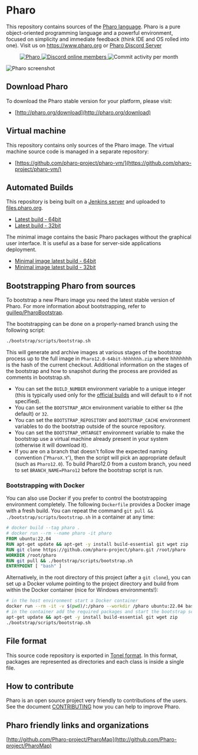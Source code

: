 # Pharo

This repository contains sources of the [Pharo language](http://pharo.org/). Pharo is a pure object-oriented programming language and a powerful environment, focused on simplicity and immediate feedback (think IDE and OS rolled into one). Visit us on https://www.pharo.org or [Pharo Discord Server](https://discord.gg/QewZMZa)

<p align="center">
  <a href="https://www.pharo.org">
    <img alt="Pharo" src="https://img.shields.io/static/v1?style=for-the-badge&message=Pharo&color=3297d4&logo=Harbor&logoColor=FFFFFF&label=" />
  </a>
  <a href="https://discord.gg/QewZMZa">  
    <img alt="Discord online members" src="https://img.shields.io/discord/223421264751099906?color=5865F2&label=Discord&style=for-the-badge" />
  </a>
  <img alt="Commit activity per month" src="https://img.shields.io/github/commit-activity/m/pharo-project/pharo?style=for-the-badge" />
</p>

![Pharo screenshot](https://pbs.twimg.com/media/DBpdIGrXkAA8SJ1.jpg)

## Download Pharo

To download the Pharo stable version for your platform, please visit:

- [http://pharo.org/download](http://pharo.org/download)

## Virtual machine

This repository contains only sources of the Pharo image. The virtual machine source code is managed in a separate repository:

- [https://github.com/pharo-project/pharo-vm/](https://github.com/pharo-project/pharo-vm/)

## Automated Builds

This repository is being built on a [Jenkins server](https://ci.inria.fr/pharo-ci-jenkins2) and uploaded to [files.pharo.org](https://files.pharo.org).

- [Latest build - 64bit](http://files.pharo.org/image/120/latest-64.zip)
- [Latest build - 32bit](http://files.pharo.org/image/120/latest.zip)

The minimal image contains the basic Pharo packages without the graphical user interface. It is useful as a base for server-side applications deployment.

- [Minimal image latest build - 64bit](http://files.pharo.org/image/120/latest-minimal-64.zip)
- [Minimal image latest build - 32bit](http://files.pharo.org/image/120/latest-minimal-32.zip)


## Bootstrapping Pharo from sources

To bootstrap a new Pharo image you need the latest stable version of Pharo. For more information about bootstrapping, refer to [guillep/PharoBootstrap](https://github.com/guillep/PharoBootstrap).

The bootstrapping can be done on a properly-named branch using the following script:

```bash
./bootstrap/scripts/bootstrap.sh
```

This will generate and archive images at various stages of the bootstrap process up to the full image in `Pharo12.0-64bit-hhhhhhh.zip` where hhhhhhh is the hash of the current checkout. Additional information on the stages of the bootstrap and how to snapshot during the process are provided as comments in bootstrap.sh.

* You can set the `BUILD_NUMBER` environment variable to a unique integer (this is typically used only for the [official builds](https://files.pharo.org/image/120/) and will default to `0` if not specified).
* You can set the `BOOTSTRAP_ARCH` environment variable to either `64` (the default) or `32`.
* You can set the `BOOTSTRAP_REPOSITORY` and `BOOTSTRAP_CACHE` environment variables to do the bootstrap outside of the source repository.
* You can set the `BOOTSTRAP_VMTARGET` environment variable to make the bootstrap use a virtual machine already present in your system (otherwise it will download it).
* If you are on a branch that doesn't follow the expected naming convention ('`PharoX.Y`'), then the script will pick an appropriate default (such as `Pharo12.0`). To build Pharo12.0 from a custom branch, you need to set `BRANCH_NAME=Pharo12` before the bootstrap script is run.

### Bootstrapping with Docker

You can also use Docker if you prefer to control the bootstrapping environment completely. The following `Dockerfile` provides a Docker image with a fresh build. You can repeat the command `git pull && ./bootstrap/scripts/bootstrap.sh` in a container at any time:

```Dockerfile
# docker build --tag pharo .
# docker run --rm --name pharo -it pharo
FROM ubuntu:22.04
RUN apt-get update && apt-get -y install build-essential git wget zip
RUN git clone https://github.com/pharo-project/pharo.git /root/pharo
WORKDIR /root/pharo
RUN git pull && ./bootstrap/scripts/bootstrap.sh
ENTRYPOINT [ "bash" ]
```

Alternatively, in the root directory of this project (after a `git clone`), you can set up a Docker volume pointing to the project directory and build from within the Docker container (nice for Windows environments!):

```bash
# in the host environment start a Docker container
docker run --rm -it -v $(pwd)/:/pharo --workdir /pharo ubuntu:22.04 bash
# in the container add the required packages and start the bootstrap script
apt-get update && apt-get -y install build-essential git wget zip
./bootstrap/scripts/bootstrap.sh
```

## File format

This source code repository is exported in [Tonel format](https://github.com/pharo-vcs/tonel). In this format, packages are represented as directories and each class is inside a single file.

## How to contribute

Pharo is an open source project very friendly to contributions of the users. See the document [CONTRIBUTING](CONTRIBUTING.md) how you can help to improve Pharo.

## Pharo friendly links and organizations

[http://github.com/Pharo-project/PharoMap](http://github.com/Pharo-project/PharoMap)

